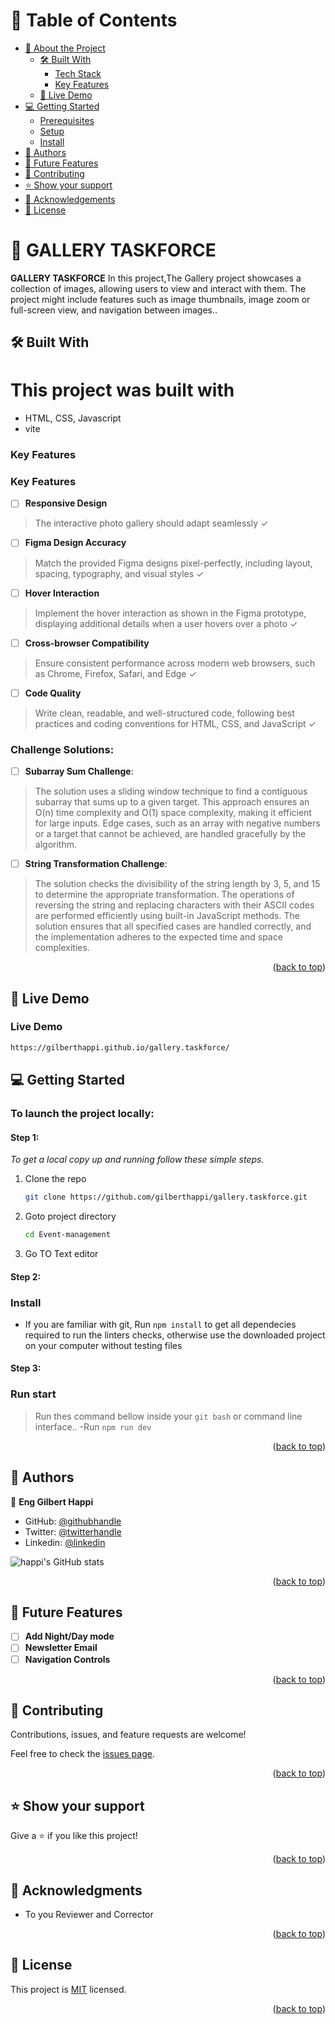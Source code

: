 <a name="readme-top"></a>

<!-- TABLE OF CONTENTS -->

# 📗 Table of Contents

- [📖 About the Project](#about-project)
  - [🛠 Built With](#built-with)
    - [Tech Stack](#tech-stack)
    - [Key Features](#key-features)
  - [🚀 Live Demo](#live-demo)
- [💻 Getting Started](#getting-started)
  - [Prerequisites](#prerequisites)
  - [Setup](#setup)
  - [Install](#install)
- [👥 Authors](#authors)
- [🔭 Future Features](#future-features)
- [🤝 Contributing](#contributing)
- [⭐️ Show your support](#support)
- [🙏 Acknowledgements](#acknowledgements)
- [📝 License](#license)

<!-- PROJECT DESCRIPTION -->
# 📖 GALLERY TASKFORCE <a name="about-project"></a>

**GALLERY TASKFORCE** In this project,The Gallery project showcases a collection of images, allowing users to view and interact with them. The project might include features such as image thumbnails, image zoom or full-screen view, and navigation between images..

## 🛠 Built With <a name="built-with"></a>

# This project was built with
- HTML, CSS, Javascript
- vite


<!-- Features -->

### Key Features <a name="key-features"></a>

### Key Features

- [ ] **Responsive Design**
>The interactive photo gallery should adapt seamlessly ✓

- [ ] **Figma Design Accuracy**
>Match the provided Figma designs pixel-perfectly,
including layout, spacing, typography, and visual styles ✓

- [ ] **Hover Interaction**
>Implement the hover interaction as shown in the Figma
prototype, displaying additional details when a user hovers over a photo ✓

- [ ] **Cross-browser Compatibility**
>Ensure consistent performance across
modern web browsers, such as Chrome, Firefox, Safari, and Edge ✓

- [ ] **Code Quality**
>Write clean, readable, and well-structured code, following
best practices and coding conventions for HTML, CSS, and JavaScript ✓


### Challenge Solutions:

- [ ] **Subarray Sum Challenge**:

>The solution uses a sliding window technique to find a contiguous subarray that sums up to a given target.
>This approach ensures an O(n) time complexity and O(1) space complexity, making it efficient for large inputs.
>Edge cases, such as an array with negative numbers or a target that cannot be achieved, are handled gracefully by the algorithm.

- [ ] **String Transformation Challenge**:

>The solution checks the divisibility of the string length by 3, 5, and 15 to determine the appropriate transformation.
>The operations of reversing the string and replacing characters with their ASCII codes are performed efficiently using built-in JavaScript methods.
>The solution ensures that all specified cases are handled correctly, and the implementation adheres to the expected time and space complexities.

<p align="right">(<a href="#readme-top">back to top</a>)</p>

<!-- LIVE DEMO -->

## 🚀 Live Demo <a name="live-demo"></a>

### Live Demo
   ```sh
  https://gilberthappi.github.io/gallery.taskforce/
   ```

<!-- GETTING STARTED -->

## 💻 Getting Started <a name="getting-started"></a>

### To launch the project locally:

#### Step 1:
_To get a local copy up and running follow these simple steps._

1. Clone the repo
   ```sh
   git clone https://github.com/gilberthappi/gallery.taskforce.git
   ```
2. Goto project directory
   ```sh
   cd Event-management
   ```

3. Go TO Text editor

#### Step 2:
### Install

- If you are familiar with git, Run `npm install` to get all dependecies required to run the linters checks, otherwise use the downloaded project on your computer without testing files

#### Step 3:
### Run start

> Run thes command bellow inside your `git bash` or command line interface..
 -Run `npm run dev `

<p align="right">(<a href="#readme-top">back to top</a>)</p>

<!-- AUTHORS -->

## 👥 Authors <a name="authors"></a>

👤 **Eng Gilbert Happi**

- GitHub: [@githubhandle](https://github.com/gilberthappi)
- Twitter: [@twitterhandle](https://twitter.com/dushimimanagil3)
- Linkedin: [@linkedin](https://www.linkedin.com/in/dushimimana-gilbert-happi/)

![happi's GitHub stats](https://github-readme-stats.vercel.app/api?username=gilberthappi&count_private=true&theme=dark&show_icons=true)



<p align="right">(<a href="#readme-top">back to top</a>)</p>

<!-- FUTURE FEATURES -->

## 🔭 Future Features <a name="future-features"></a>

- [ ] **Add Night/Day mode**
- [ ] **Newsletter Email**
- [ ] **Navigation Controls**

<p align="right">(<a href="#readme-top">back to top</a>)</p>


## 🤝 Contributing <a name="contributing"></a>


Contributions, issues, and feature requests are welcome!

Feel free to check the [issues page](https://github.com/gilberthappi/gallery.taskforce/issues/1).

<p align="right">(<a href="#readme-top">back to top</a>)</p>

<!-- SUPPORT -->

## ⭐️ Show your support <a name="support"></a>

Give a ⭐️ if you like this project!

<p align="right">(<a href="#readme-top">back to top</a>)</p>


<!-- ACKNOWLEDGEMENTS -->

## 🙏 Acknowledgments <a name="acknowledgements"></a>

- To you Reviewer and Corrector

<p align="right">(<a href="#readme-top">back to top</a>)</p>


<!-- LICENSE -->

## 📝 License <a name="license"></a>

This project is [MIT](./MIT.md) licensed.

<p align="right">(<a href="#readme-top">back to top</a>)</p>